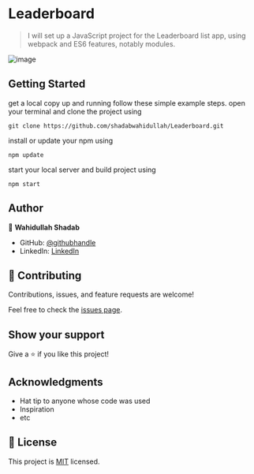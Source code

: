 
# Leaderboard

> I will set up a JavaScript project for the Leaderboard list app, using webpack and ES6 features, notably modules.

![image](https://user-images.githubusercontent.com/51750930/137402206-2f58e310-2db3-4afb-8530-02770885fda1.png)
 

## Getting Started

get a local copy up and running follow these simple example steps.
open your terminal and clone the project using 

`git clone https://github.com/shadabwahidullah/Leaderboard.git`

install or update your npm using

`npm update`

start your local server and build project using

`npm start`


## Author

👤 **Wahidullah Shadab**

- GitHub: [@githubhandle](https://github.com/shadabwahidullah)
- LinkedIn: [LinkedIn](https://www.linkedin.com/in/wahidullah-shadab-2712031a3)

## 🤝 Contributing

Contributions, issues, and feature requests are welcome!

Feel free to check the [issues page](../../issues/).

## Show your support

Give a ⭐️ if you like this project!

## Acknowledgments

- Hat tip to anyone whose code was used
- Inspiration
- etc

## 📝 License

This project is [MIT](./MIT.md) licensed.
